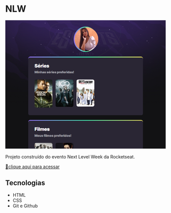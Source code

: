 # NLW

![preview](./.github/preview.pnj.png)

Projeto construído do evento Next Level Week da Rocketseat.

[🔗clique aqui para acessar](https://larissaaleall.github.io/NLW/)

## Tecnologias

- HTML
- CSS
- Git e Github